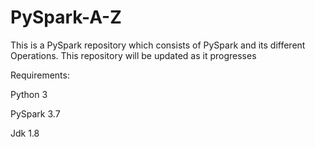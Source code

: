 # PySpark-A-Z
This is a PySpark repository which consists of PySpark and its different Operations. This repository will be updated as it progresses  


Requirements:

Python 3

PySpark 3.7

Jdk 1.8
